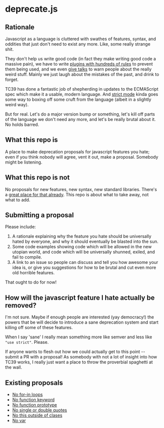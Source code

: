 # deprecate.js

## Rationale

Javascript as a language is cluttered with swathes of features, syntax, and oddities that just don't need to exist any more. Like, some really strange shit.

They don't help us write good code (in fact they make writing good code a massive pain), we have to write [plugins with hundreds of rules](https://eslint.org/docs/rules/) to prevent them being used, and we even [give talks](https://www.destroyallsoftware.com/talks/wat) to warn people about the really weird stuff. Mainly we just laugh about the mistakes of the past, and drink to forget.

TC39 has done a fantastic job of shepherding in updates to the ECMAScript spec which make it a usable, modern language. And [strict mode](https://developer.mozilla.org/en-US/docs/Web/JavaScript/Reference/Strict_mode) kinda goes some way to boxing off some cruft from the language (albeit in a slightly weird way).

But for real. Let's do a major version bump or something, let's kill off parts of the language we don't need any more, and let's be really brutal about it. No holds barred. 

## What this repo is

A place to make deprecation proposals for javascript features you hate; even if you think nobody will agree, vent it out, make a proposal. Somebody might be listening.

## What this repo is not

No proposals for new features, new syntax, new standard libraries. There's a [great place for that already](https://github.com/tc39/proposals). This repo is about what to take away, not what to add.

## Submitting a proposal

Please include:

1. A rationale explaining why the feature you hate should be universally hated by everyone, and why it should eventually be blasted into the sun.
2. Some code examples showing code which will be allowed in the new utopian world, and code which will be universally shunned, exiled, and fail to compile.
3. A link to an issue so people can discuss and tell you how awesome your idea is, or give you suggestions for how to be brutal and cut even more old horrible features.

That ought to do for now!

## How will the javascript feature I hate actually be removed?

I'm not sure. Maybe if enough people are interested (yay democracy!) the powers that be will decide to introduce a sane deprecation system and start killing off some of these features.

When I say 'sane' I really mean something more like semver and less like `"use strict"`. Please.

If anyone wants to flesh out how we could actually get to this point -- submit a PR with a proposal! As somebody with not a lot of insight into how TC39 works, I really just want a place to throw the proverbial spaghetti at the wall.

## Existing proposals

- [No for-in loops](/proposals/no-for-in-loops.md)
- [No function keyword](/proposals/no-function-keyword.md)
- [No function prototype](/proposals/no-function-prototype.md)
- [No single or double quotes](/proposals/no-single-or-double-quotes.md)
- [No this outside of clases](/proposals/no-this-outside-of-classes.md)
- [No var](/proposals/no-var.md)
